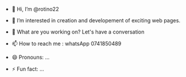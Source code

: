 - 👋 Hi, I’m @rotino22
- 👀 I’m interested in creation and developement of exciting web pages.
- 💞️ What are you working on? Let's have a conversation
- 📫 How to reach me : whatsApp 0741850489
  
- 😄 Pronouns: ...
- ⚡ Fun fact: ...

<!---
rotino22/rotino22 is a ✨ special ✨ repository because its `README.md` (this file) appears on your GitHub profile.
You can click the Preview link to take a look at your changes.
--->
